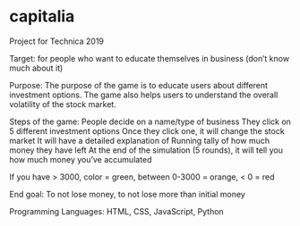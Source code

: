 # capitalia
Project for Technica 2019

Target: for people who want to educate themselves in business (don’t know much about it)

Purpose: The purpose of the game is to educate users about different investment options. The game also helps users to understand the overall volatility of the stock market.

Steps of the game:
People decide on a name/type of business
They click on 5 different investment options
Once they click one, it will change the stock market
It will have a detailed explanation of 
Running tally of how much money they have left
At the end of the simulation (5 rounds), it will tell you how much money you’ve accumulated

If you have > 3000, color = green, between 0-3000 = orange, < 0 = red

End goal: To not lose money, to not lose more than initial money

Programming Languages: HTML, CSS, JavaScript, Python

